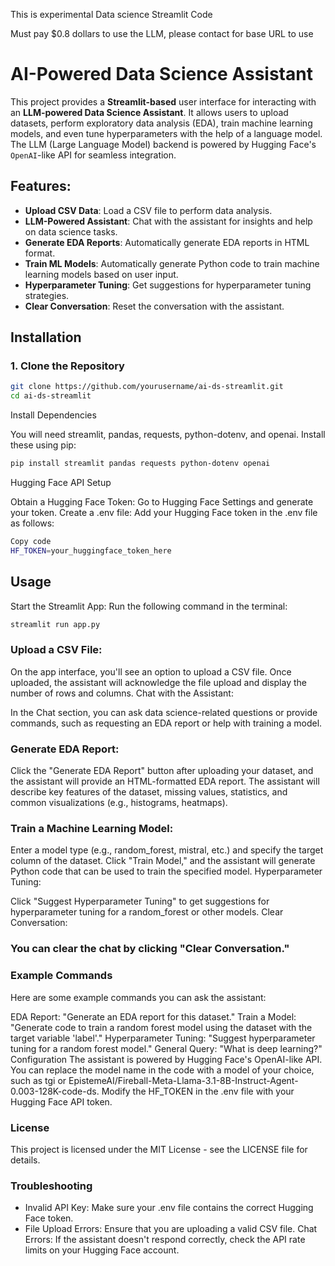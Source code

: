 This is experimental Data science Streamlit Code

Must pay $0.8 dollars to use the LLM, please contact for base URL to use


# AI-Powered Data Science Assistant

This project provides a **Streamlit-based** user interface for interacting with an **LLM-powered Data Science Assistant**. It allows users to upload datasets, perform exploratory data analysis (EDA), train machine learning models, and even tune hyperparameters with the help of a language model. The LLM (Large Language Model) backend is powered by Hugging Face's `OpenAI`-like API for seamless integration.

## Features:
- **Upload CSV Data**: Load a CSV file to perform data analysis.
- **LLM-Powered Assistant**: Chat with the assistant for insights and help on data science tasks.
- **Generate EDA Reports**: Automatically generate EDA reports in HTML format.
- **Train ML Models**: Automatically generate Python code to train machine learning models based on user input.
- **Hyperparameter Tuning**: Get suggestions for hyperparameter tuning strategies.
- **Clear Conversation**: Reset the conversation with the assistant.

## Installation

### 1. Clone the Repository

```bash
git clone https://github.com/yourusername/ai-ds-streamlit.git
cd ai-ds-streamlit
```

Install Dependencies

You will need streamlit, pandas, requests, python-dotenv, and openai. Install these using pip:

```bash
pip install streamlit pandas requests python-dotenv openai
```

Hugging Face API Setup

Obtain a Hugging Face Token:
Go to Hugging Face Settings and generate your token.
Create a .env file:
Add your Hugging Face token in the .env file as follows:

```bash
Copy code
HF_TOKEN=your_huggingface_token_here
```

## Usage
Start the Streamlit App: Run the following command in the terminal:

```bash
streamlit run app.py
```

### Upload a CSV File:

On the app interface, you'll see an option to upload a CSV file.
Once uploaded, the assistant will acknowledge the file upload and display the number of rows and columns.
Chat with the Assistant:

In the Chat section, you can ask data science-related questions or provide commands, such as requesting an EDA report or help with training a model.

### Generate EDA Report:

Click the "Generate EDA Report" button after uploading your dataset, and the assistant will provide an HTML-formatted EDA report.
The assistant will describe key features of the dataset, missing values, statistics, and common visualizations (e.g., histograms, heatmaps).

### Train a Machine Learning Model:

Enter a model type (e.g., random_forest, mistral, etc.) and specify the target column of the dataset.
Click "Train Model," and the assistant will generate Python code that can be used to train the specified model.
Hyperparameter Tuning:

Click "Suggest Hyperparameter Tuning" to get suggestions for hyperparameter tuning for a random_forest or other models.
Clear Conversation:

### You can clear the chat by clicking "Clear Conversation."


### Example Commands
Here are some example commands you can ask the assistant:

EDA Report: "Generate an EDA report for this dataset."
Train a Model: "Generate code to train a random forest model using the dataset with the target variable 'label'."
Hyperparameter Tuning: "Suggest hyperparameter tuning for a random forest model."
General Query: "What is deep learning?"
Configuration
The assistant is powered by Hugging Face's OpenAI-like API. You can replace the model name in the code with a model of your choice, such as tgi or EpistemeAI/Fireball-Meta-Llama-3.1-8B-Instruct-Agent-0.003-128K-code-ds.
Modify the HF_TOKEN in the .env file with your Hugging Face API token.

### License
This project is licensed under the MIT License - see the LICENSE file for details.

### Troubleshooting
- Invalid API Key: Make sure your .env file contains the correct Hugging Face token.
- File Upload Errors: Ensure that you are uploading a valid CSV file.
Chat Errors: If the assistant doesn't respond correctly, check the API rate limits on your Hugging Face account.
